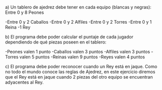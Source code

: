 a) Un tablero de ajedrez debe tener en cada equipo (blancas y negras): Entre 0 y 8 Peones

-Entre 0 y 2 Caballos
-Entre 0 y 2 Alfiles
-Entre 0 y 2 Torres
-Entre 0 y 1 Reina
-1 Rey

b) El programa debe poder calcular el puntaje de cada jugador dependiendo de qué piezas poseen en el tablero: 

-Peones valen 1 punto
-Caballos valen 3 puntos 
-Alfiles valen 3 puntos 
-Torres valen 5 puntos 
-Reinas valen 9 puntos 
-Reyes valen 4 puntos

c) El programa debe poder reconocer cuando un Rey está en jaque. Como no todo el mundo conoce las reglas de Ajedrez, en este ejercicio diremos que el Rey está en jaque cuando 2 piezas del otro equipo se encuentran adyacentes al Rey.
